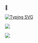 👋

<!--- Печатающийся текст -->
[![Typing SVG](https://readme-typing-svg.herokuapp.com?color=%23002F55&lines=Хеллоу+эврибадик)](https://git.io/typing-svg)

<!--- Статистика языков в репозиториях:  -->
![](https://github-profile-summary-cards.vercel.app/api/cards/repos-per-language?username=ArtemPinkevich&theme=calm)

<!--- Небольшой бейдж, выводящий информацию о количестве посетителей профиля  -->
![](https://komarev.com/ghpvc/?username=ArtemPinkevich)

